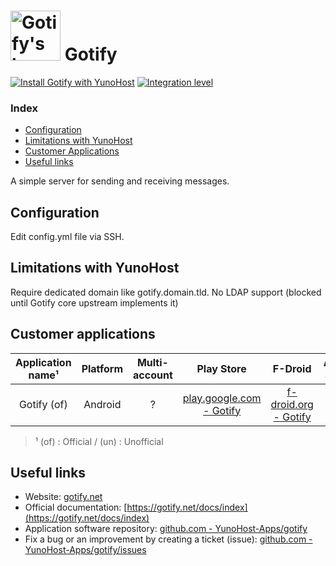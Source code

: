 # <img src="/images/gotify_logo.png" width="80px" alt="Gotify's logo"> Gotify

[![Install Gotify with YunoHost](https://install-app.yunohost.org/install-with-yunohost.svg)](https://install-app.yunohost.org/?app=gotify) [![Integration level](https://dash.yunohost.org/integration/gotify.svg)](https://dash.yunohost.org/appci/app/gotify)

### Index

- [Configuration](#configuration)
- [Limitations with YunoHost](#limitations-with-yunohost)
- [Customer Applications](#customer-applications)
- [Useful links](#useful-links)

A simple server for sending and receiving messages.

## Configuration

Edit config.yml file via SSH.

## Limitations with YunoHost

Require dedicated domain like gotify.domain.tld.
No LDAP support (blocked until Gotify core upstream implements it)

## Customer applications

| Application name¹  | Platform | Multi-account | Play Store | F-Droid | Apple Store |
|:--------------------:|:--------:|:-------------:|:----------:|:-------:|:-----------:|
| Gotify (of) | Android | ? | [play.google.com - Gotify](https://play.google.com/store/apps/details?id=com.github.gotify) | [f-droid.org - Gotify](https://f-droid.org/de/packages/com.github.gotify/) | X |

> ¹ (of) : Official / (un) : Unofficial

## Useful links

+ Website: [gotify.net](https://gotify.net/)
+ Official documentation: [https://gotify.net/docs/index](https://gotify.net/docs/index)
+ Application software repository: [github.com - YunoHost-Apps/gotify](https://github.com/YunoHost-Apps/gotify_ynh)
+ Fix a bug or an improvement by creating a ticket (issue): [github.com - YunoHost-Apps/gotify/issues](https://github.com/YunoHost-Apps/gotify_ynh/issues)

